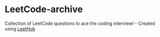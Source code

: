 # LeetCode-archive
Collection of LeetCode questions to ace the coding interview! - Created using [LeetHub](https://github.com/QasimWani/LeetHub)
